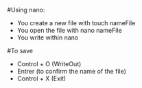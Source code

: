 #Using nano:

- You create a new file with touch nameFile
- You open the file with nano nameFile
- You write within nano


#To save
- Control + O (WriteOut)
- Entrer (to confirm the name of the file)
- Control + X (Exit)
